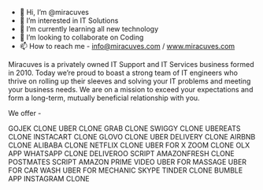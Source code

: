 - 👋 Hi, I’m @miracuves
- 👀 I’m interested in IT Solutions
- 🌱 I’m currently learning all new technology
- 💞️ I’m looking to collaborate on Coding
- 📫 How to reach me - info@miracuves.com / www.miracuves.com

Miracuves is a privately owned IT Support and IT Services business formed in 2010. Today we’re proud to boast a strong team of IT engineers who thrive on rolling up their sleeves and solving your IT problems and meeting your business needs. We are on a mission to exceed your expectations and form a long-term, mutually beneficial relationship with you.

We offer - 

GOJEK CLONE UBER CLONE GRAB CLONE SWIGGY CLONE UBEREATS CLONE INSTACART CLONE GLOVO CLONE UBER DELIVERY CLONE AIRBNB CLONE ALIBABA CLONE NETFLIX CLONE UBER FOR X  ZOOM CLONE OLX APP WHATSAPP CLONE   DELIVEROO SCRIPT  AMAZONFRESH CLONE  POSTMATES SCRIPT AMAZON PRIME VIDEO UBER FOR MASSAGE UBER FOR CAR WASH UBER FOR MECHANIC SKYPE  TINDER CLONE BUMBLE APP INSTAGRAM CLONE

<!---
miracuves/miracuves is a ✨ special ✨ repository because its `README.md` (this file) appears on your GitHub profile.
You can click the Preview link to take a look at your changes.
--->
